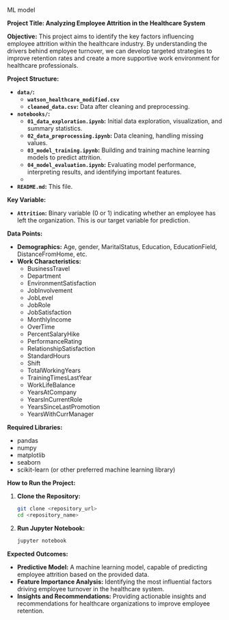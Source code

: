 ML model

**Project Title: Analyzing Employee Attrition in the Healthcare System**

**Objective:**
This project aims to identify the key factors influencing employee attrition within the healthcare industry. By understanding the drivers behind employee turnover, we can develop targeted strategies to improve retention rates and create a more supportive work environment for healthcare professionals.

**Project Structure:**
* **`data/`:**
    * **`watson_healthcare_modified.csv`**
    * **`cleaned_data.csv`:** Data after cleaning and preprocessing.
* **`notebooks/`:**
    * **`01_data_exploration.ipynb`:**  Initial data exploration, visualization, and summary statistics.
    * **`02_data_preprocessing.ipynb`:**  Data cleaning, handling missing values.
    * **`03_model_training.ipynb`:** Building and training machine learning models to predict attrition.
    * **`04_model_evaluation.ipynb`:** Evaluating model performance, interpreting results, and identifying important features.
    * 
* **`README.md`:** This file.

**Key Variable:**

* **`Attrition`:**  Binary variable (0 or 1) indicating whether an employee has left the organization. This is our target variable for prediction.

**Data Points:**

* **Demographics:** Age, gender, MaritalStatus, Education, EducationField, DistanceFromHome, etc.
* **Work Characteristics:**
    * BusinessTravel
    * Department
    * EnvironmentSatisfaction
    * JobInvolvement
    * JobLevel
    * JobRole
    * JobSatisfaction
    * MonthlyIncome
    * OverTime
    * PercentSalaryHike
    * PerformanceRating
    * RelationshipSatisfaction
    * StandardHours
    * Shift
    * TotalWorkingYears
    * TrainingTimesLastYear
    * WorkLifeBalance
    * YearsAtCompany
    * YearsInCurrentRole
    * YearsSinceLastPromotion
    * YearsWithCurrManager

**Required Libraries:**

* pandas
* numpy
* matplotlib
* seaborn
* scikit-learn (or other preferred machine learning library)

**How to Run the Project:**

1. **Clone the Repository:**
   ```bash
   git clone <repository_url>
   cd <repository_name>
   ```
2. **Run Jupyter Notebook:**
   ```bash
   jupyter notebook
   ```

**Expected Outcomes:**

* **Predictive Model:**  A machine learning model, capable of predicting employee attrition based on the provided data.
* **Feature Importance Analysis:** Identifying the most influential factors driving employee turnover in the healthcare system.
* **Insights and Recommendations:** Providing actionable insights and recommendations for healthcare organizations to improve employee retention.

